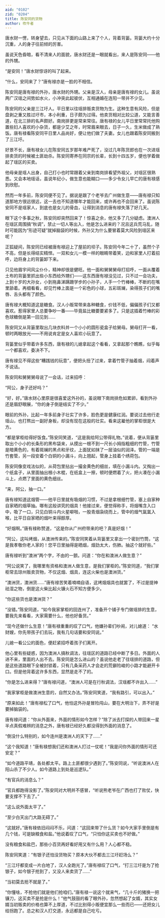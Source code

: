 ```yaml
---
aid: "0102"
zid: "0204"
title: 陈安同的货物
author: 吹牛者
---
```


唐水财一愣，转身望去，只见从下面的山路上来了个人，背着背篓。背篓大约十分沉重，人的身子往前倾的厉害。

虽说天色昏暗，看不清来人的面貌，唐水财还是一眼就看出，来人是陈安同――他的外甥。

“是安同！”唐水财惊讶的叫了起来。

“什么，安同来了？”唐有禄亦是一脸的不相信。

陈安同是唐有禄的外孙，唐水财的外甥。父亲是汉人，母亲是唐有禄的女儿。虽说两广汉瑶之间势如水火，小冲突此起彼伏，互相通婚在连阳一带并不少见。

陈安同的父亲是三江圩人。平日里以往瑶排贩卖货物为生。这种生意有风险，但是盘剥之重又胜过圩市，本小利重，日子颇为过得。他卖货相对比较公道，又能言善道，在北三排的名声颇好。南岗排更是常来常往。唐有禄的女儿平日里常常托他购置些妇人喜欢的小杂货，都是少艾之年，时常眉来眼去，日子一久，生米做成了熟饭。唐有禄看陈安同平日里人品尚好，便让他们做了夫妻。女儿也跟着陈安同搬到了三江圩。

好景不长，唐有禄女儿在陈安同五岁那年难产死了，没过几年陈货郎也在一次进瑶排卖货的时候被土匪劫杀。陈安同寄养在同宗的长辈，长到十四五岁，便也学着做起了瑶区的买卖。

他母亲是瑶人出身，自己打小也时常跟着父亲到南岗排看望外祖父，对瑶区很熟悉。又会本地瑶话，虽说年纪小，做生意也能糊口――多少令女儿早亡的唐有禄感到欣慰。

然而一年多前，陈安同便不见了。据说是跟了个老爷去广州做生意――唐有禄只知道那地方很远很远，这一去也不知道哪年才能回来，或许再也不会回来了。虽说陈安同不是瑶家人，到底也是女儿的骨血，让得到消息的唐有禄失落了好几天。

眼下这个多事之秋，陈安同却突然回来了！惊喜之余，他又多了几分疑虑。澳洲人在瑶区周围搞“秋调”，禁止一切人等出入，他是怎么进来的？况且这兵荒马乱，随时可能因为“形迹可疑”就掉脑袋的时候，外孙又为什么要冒着莫大风险到瑶区来呢？

正狐疑间，陈安同已经被唐有禄迎上了屋前的坝子。陈安同今年二十了，虽然个子不高，但是长得结实精悍。一双和女儿一模一样的眼睛带着笑，边和家里人打着招呼，边将身上的背篓卸下来。

只见他眉宇间风尘仆仆，精神却很是健旺。他一面和舅舅舅母打招呼，一面从覆着土布的背篓里抓出些小东西给外甥们――这东西唐有禄没见过，只不过一会功夫，上到十岁的大孙女，小到拖鼻涕蹒跚学步的小孙子，人手一个竹棒棒，不断的在嘴里舔着。再细看看，却见竹棒上面是一个彩色的小球，五彩斑斓，染得孩子们的嘴唇、舌头都有了颜色。

唐有禄大概知道这是糖食。汉人小贩常带来各种糖食，价钱不低，偏偏孩子们又都喜欢。惹得家里人总要争吵一番――毕竟盐比糖要要紧多了。只是这插着竹棒的彩色球糖倒是第一回见到……

陈安同又从背篓里取出几块衣料并一个小小的圆形瓷盒子给舅母。舅母打开一看，顿时两眼放光――不用说肯定是女人喜欢小玩意了。

背篓里似乎带着许多东西，唐有禄的儿媳拿起这个看看，又拿起那个瞧瞧，似乎每一个都喜欢，委决不下。

唐有禄见不得这些“糟践钱的玩意”，便把头扭了过来，拿着竹管子抽着烟，闷着声不说话。

陈安同和舅舅舅母说了一会话，过来招呼：

“阿公，身子还好吗？”

“好，好。”唐水财心里原是很喜爱这外孙的，虽说眼下南岗排危如累卵，看到外孙还是眉舒眼展，“你的身子倒是结实了不少。”

眼前的外孙，比起一年多前身子壮实了许多，脸色更是健康红润。要说过去他行走瑶山，也打熬出一副好身板，却没有现在这般的壮实。看来这雇他的掌柜很是大方。

“都是掌柜给得好饭食。”陈安同笑道，“这是我给阿公带得礼物。”说着，便从背篓里取出个小小的长条形的黑布袋来，从摸出一根不到一尺长小拇指粗细的竹管，竹管是暗黄色的，有着斑斓的黑点和牙纹，上面犹如抹了一层油似的润泽。管的一端是竹套管，另一段安着个白铜的小漏斗，向上翘起，管身上挂着个绣荷包。

陈安同像变戏法似的，从荷包里拈出一撮金黄色的细丝，填在小漏斗内。又掏出一个纸盒子，从里面抽出根小木棍，在纸盒上一擦，顿时便燃着了火，把火凑在小漏斗上，点燃了里面的黄色细丝。

“来，阿公，抽一口。”

唐有禄知道这烟管――他平日里就有吸烟的习惯，不过是拿根细竹管，塞上自家种自家晒的烟草抽。哪有这般讲究的烟具！他接过来，便觉得称手，将烟嘴含入口中，吸了一口，只见白铜斗内火星噼啪，一股青烟袅绕而上，管中的烟气氤氲入喉，比平日自家晒的烟叶来得醇厚。

“好烟啊。”唐有禄称赞道，“这是你从广州府带来的吧？真是好烟！”

“阿公，这叫烤烟，从澳洲传来的。”陈安同笑着从背篓里又拿出一个密封竹筒，“这是我孝敬你老人家的！您平日里抽得是晒烟，烟劲太大，伤肺。抽这个就好些。”

唐有禄听到“澳洲”两个字，不由的一颤。问道：“你在和澳洲人做生意？”

“阿公说笑了，我哪里有资格和澳洲人做生意，是我们掌柜的。”陈安同道，“我们掌柜常去琼州贩卖货物，不仅这烟、烟具，连这火柴也是澳洲货。”

“澳洲货，澳洲货……”唐有禄苦笑着喃喃自语，这烤烟烟具也就罢了，不过是提神祛湿之物，倒是这火柴比起火镰火石不知方便多少。

“你这些货也是澳洲货？”

“没错。”陈安同道，“如今我家掌柜的回连州了，准备开个铺子专门做瑶排的生意，要我先来看看，大家需要什么，他也好备货。”

“现今还做什么生意！”唐有禄重重的叹了口气，他嫌孙辈们吵闹，对儿媳道： “水财嫂，你先带孩子们去玩，我有几句话要和安同说。”

儿媳一看公公的面色，便赶紧招呼着孩子们离开。

他心里有些疑惑，因为澳洲人搞秋调法，往瑶区的道路已经中断了多日。外面的人进不来，里面的人出不去。陈安同是怎么进山的？虽说他走老了往瑶排的道路，但是这些道路眼下全被封锁着，只有几条采药人才会走的荒僻险峻的小路才能避开卡口。但是他背着这许多东西，显然是走不了的。

“你是怎么进来得？”唐有禄问道，“澳洲人可是在行秋调法，汉瑶都不许出入……”

“我家掌柜是做澳洲生意的，自然又办法。”陈安同笑道，“我有路引，可以出入。”

“原来如此！”唐有禄松了口气，他怕这外孙是冒险闯山，要在大明治下，弄不好是要掉脑袋的。

唐有禄问道：“你从外面来，外面的情形如今怎样？”除了派去打探的人带回来一星半点真假难辨的消息之外，唐有禄已经好久都没得到外面的消息了。

“倒没什么特别的，如今连州是澳洲人的天下了……”

“这个我知道！”唐有禄想我们还和澳洲人打过一仗呢！“我是问你外面的情形可还安定？”

“如今道路平靖，各处都太平。路上土匪都很少遇到了。”陈安同说，“听说澳洲人在阳山杀了不少人。如今道路上到处是巡逻队。”

“有官兵的消息么？”

“官兵都跑得没影了。”陈安同对大明并不感冒，“听说熊老爷在广西也打了败仗，快要支撑不下去了。”

“这么说外面太平了。”

“至少白天出门大路无碍了。”

“这就好。”唐有禄依旧闷闷不乐，问道：“这回来带了什么货？如今大家手里倒是有几个钱，可是缺粮食和盐。”他说着叹了口气，“只怕你这买卖也不好做。”

没有粮食和盐巴，那些小百货再好看好用又有什么用？人心都不稳。

陈安同笑道：“有银子还怕没货物买？原本大伙不都去三江圩赶场么？”

“三江圩都变成一片白地了，汉人全跑光了。”唐有禄叹了口气，“打三江圩是为了抢银子，如今银子抢到了，又没人来卖货了……”

“当初莫去抢不就是了。”

“你懂啥，不抢他们就是他们抢咱们。”唐有禄一说这个就来气，“几十斤的猪换一把镰刀，这买卖不是抢是什么！”他气鼓鼓的看了眼外孙，忽然想起了女婿，其实女婿当初贩卖的价格也算不上厚道，不过比别得小贩便宜那么一些而已――还把女儿给拐跑了。总之和汉人打交道，永远都是自己吃亏。
